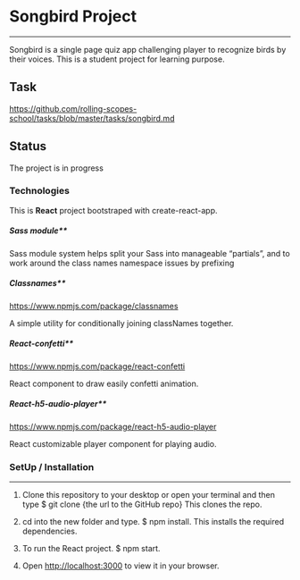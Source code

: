 # Songbird Project

---

Songbird is a single page quiz app challenging player to recognize birds by their voices. This is a student project for learning purpose.

## Task

<https://github.com/rolling-scopes-school/tasks/blob/master/tasks/songbird.md>

## Status

The project is in progress

### Technologies

This is **React** project bootstraped with create-react-app.

##### Sass module\*\*

Sass module system helps split your Sass into manageable “partials”, and to work around the class names namespace issues by prefixing

##### Classnames\*\*

<https://www.npmjs.com/package/classnames>

A simple utility for conditionally joining classNames together.

##### React-confetti\*\*

<https://www.npmjs.com/package/react-confetti>

React component to draw easily confetti animation.

##### React-h5-audio-player\*\*

<https://www.npmjs.com/package/react-h5-audio-player>

React customizable player component for playing audio.

### SetUp / Installation

---

1. Clone this repository to your desktop or open your terminal and then type $ git clone {the url to the GitHub repo} This clones the repo.

2. cd into the new folder and type. $ npm install. This installs the required dependencies.

3. To run the React project. $ npm start.

4. Open [http://localhost:3000](http://localhost:3000) to view it in your browser.
